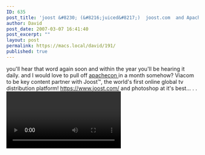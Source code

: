 ```yaml
---
ID: 635
post_title: 'joost &#8230; (&#8216;juiced&#8217;)  joost.com  and ApacheCon'
author: David
post_date: 2007-03-07 16:41:40
post_excerpt: ""
layout: post
permalink: https://macs.local/david/191/
published: true
---
```

you'll hear that word again soon and within the year you'll be hearing it daily.
and I would love to pull off <a href="http://www.eu.apachecon.com/">apachecon </a>in a month somehow?
Viacom to be key content partner with Joost™, the world's first online global tv distribution platform!
<a href="https://www.joost.com/press/">https://www.joost.com/</a>
and photoshop at it's best...
.
.
<video>http://www.youtube.com/watch?v=8K_NQe57C-k</video>